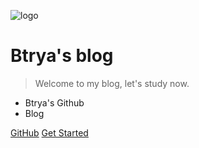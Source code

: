![logo](https://docsify.js.org/_media/icon.svg)

# Btrya's blog

> Welcome to my blog, let's study now.

* Btrya's Github
* Blog

[GitHub](https://github.com/Btrya/Btrya.github.io)
[Get Started](README.md)
